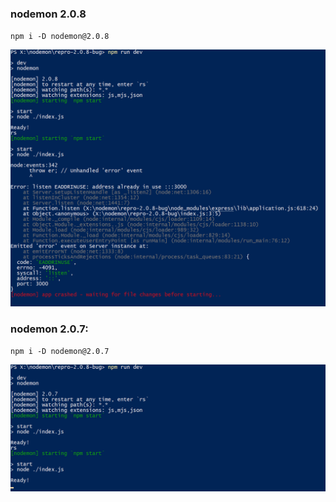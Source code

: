 ### nodemon 2.0.8
`npm i -D nodemon@2.0.8`

![](./resources/2.0.8.png)

### nodemon 2.0.7:
`npm i -D nodemon@2.0.7`

![](./resources/2.0.7.png)
